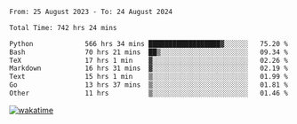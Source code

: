 <!--START_SECTION:waka-->

```txt
From: 25 August 2023 - To: 24 August 2024

Total Time: 742 hrs 24 mins

Python             566 hrs 34 mins ██████████████████▓░░░░░░   75.20 %
Bash               70 hrs 21 mins  ██▒░░░░░░░░░░░░░░░░░░░░░░   09.34 %
TeX                17 hrs 1 min    ▓░░░░░░░░░░░░░░░░░░░░░░░░   02.26 %
Markdown           16 hrs 31 mins  ▓░░░░░░░░░░░░░░░░░░░░░░░░   02.19 %
Text               15 hrs 1 min    ▒░░░░░░░░░░░░░░░░░░░░░░░░   01.99 %
Go                 13 hrs 37 mins  ▒░░░░░░░░░░░░░░░░░░░░░░░░   01.81 %
Other              11 hrs          ▒░░░░░░░░░░░░░░░░░░░░░░░░   01.46 %
```

<!--END_SECTION:waka-->
[![wakatime](https://wakatime.com/badge/user/5f89a63a-5294-4958-ad30-2b3455e63f2a.svg)](https://wakatime.com/@5f89a63a-5294-4958-ad30-2b3455e63f2a)
